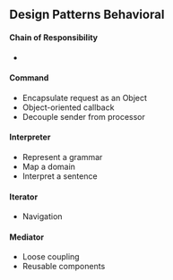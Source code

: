  Design Patterns Behavioral
-

#### Chain of Responsibility
*

#### Command
* Encapsulate request as an Object 
* Object-oriented callback
* Decouple sender from processor

#### Interpreter
* Represent a grammar 
* Map a domain 
* Interpret a sentence 

#### Iterator
* Navigation 

#### Mediator
* Loose coupling 
* Reusable components 
